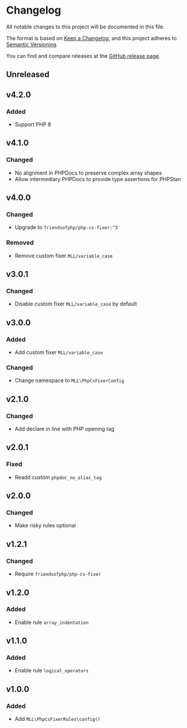 # Changelog

All notable changes to this project will be documented in this file.

The format is based on [Keep a Changelog](https://keepachangelog.com/en/1.0.0/),
and this project adheres to [Semantic Versioning](https://semver.org/spec/v2.0.0.html).

You can find and compare releases at the [GitHub release page](https://github.com/mll-lab/php-cs-fixer-config/releases).

## Unreleased

## v4.2.0

### Added

- Support PHP 8

## v4.1.0

### Changed

- No alignment in PHPDocs to preserve complex array shapes
- Allow intermediary PHPDocs to provide type assertions for PHPStan

## v4.0.0

### Changed

- Upgrade to `friendsofphp/php-cs-fixer:^3`

### Removed

- Remove custom fixer `MLL/variable_case`

## v3.0.1

### Changed

- Disable custom fixer `MLL/variable_case` by default

## v3.0.0

### Added

- Add custom fixer `MLL/variable_case`

### Changed

- Change namespace to `MLL\PhpCsFixerConfig`

## v2.1.0

### Changed

- Add declare in line with PHP opening tag

## v2.0.1

### Fixed

- Readd custom `phpdoc_no_alias_tag`

## v2.0.0

### Changed

- Make risky rules optional

## v1.2.1

### Changed

- Require `friendsofphp/php-cs-fixer`

## v1.2.0

### Added

- Enable rule `array_indentation`

## v1.1.0

### Added

- Enable rule `logical_operators`

## v1.0.0

### Added

- Add `MLL\PhpCsFixerRules\config()`
